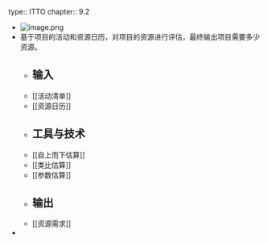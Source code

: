 type:: ITTO
chapter:: 9.2

- ![image.png](../assets/image_1747843781782_0.png)
- 基于项目的活动和资源日历，对项目的资源进行评估，最终输出项目需要多少资源。
	- ## 输入
	- [[活动清单]]
	- [[资源日历]]
	- ## 工具与技术
	- [[自上而下估算]]
	- [[类比估算]]
	- [[参数估算]]
	- ## 输出
	- [[资源需求]]
-
